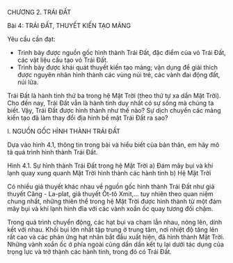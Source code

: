 CHƯƠNG 2. TRÁI ĐẤT

Bài 4: TRÁI ĐẤT, THUYẾT KIẾN TẠO MẢNG

Yêu cầu cần đạt:
- Trình bày được nguồn gốc hình thành Trái Đất, đặc điểm của vỏ Trái Đất, các vật liệu cấu tạo vỏ Trái Đất.
- Trình bày được khái quát thuyết kiến tạo mảng; vận dụng để giải thích được nguyên nhân hình thành các vùng núi trẻ, các vành đai động đất, núi lửa.

Trái Đất là hành tinh thứ ba trong hệ Mặt Trời (theo thứ tự xa dần Mặt Trời). Cho đến nay, Trái Đất vẫn là hành tinh duy nhất có sự sống mà chúng ta biết. Vậy, Trái Đất được hình thành như thế nào? Sự dịch chuyển các mảng kiến tạo đã làm thay đổi địa hình bề mặt Trái Đất ra sao?

I. NGUỒN GỐC HÌNH THÀNH TRÁI ĐẤT

Dựa vào hình 4.1, thông tin trong bài và hiểu biết của bản thân, em hãy mô tả quá trình hình thành Trái Đất.

Hình 4.1. Sự hình thành Trái Đất trong hệ Mặt Trời
a) Đám mây bụi và khí lạnh quay xung quanh Mặt Trời hình thành các hành tinh
b) Hệ Mặt Trời

Có nhiều giả thuyết khác nhau về nguồn gốc hình thành Trái Đất như giả thuyết Căng - La-plat, giả thuyết Ốt-tô Xmit,... tuy nhiên theo quan niệm chung nhất, những thiên thể trong hệ Mặt Trời được hình thành từ một đám mây bụi và khí lạnh hình đĩa với các vành xoắn ốc quay tương đối chậm.

Trong quá trình chuyển động, các hạt bụi va chạm lẫn nhau, nóng lên, dính kết với nhau. Khối bụi lớn nhất tập trung ở trung tâm, nơi nhiệt độ tăng lên rất cao và các phản ứng hạt nhân bắt đầu xuất hiện, đã hình thành Mặt Trời. Những vành xoắn ốc ở phía ngoài cũng dần dần kết tụ lại dưới tác dụng của trọng lực và trở thành các hành tinh, trong đó có Trái Đất.